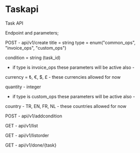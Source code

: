 # Taskapi
Task API

Endpoint and parameters;

POST - api/v1/create
  title = string
  type = enum("common_ops", "invoice_ops", "custom_ops")
  
  condition = string (task_id)
  
  - if type is invoice_ops these parameters will be active also -
  
  currency = ₺, €, $, £ - these currencies allowed for now
  
  quantity - integer
  
  - if type is custom_ops these parameters will be active also -
  
  country - TR, EN, FR, NL - these countries allowed for now
  

POST - api/v1/addcondition

GET - api/v1/list

GET - api/v1/listorder

GET - api/v1/done/{task}


